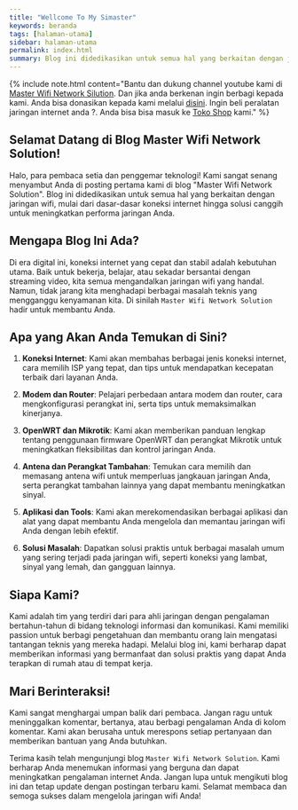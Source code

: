 ```yaml
---
title: "Wellcome To My Simaster"
keywords: beranda
tags: [halaman-utama]
sidebar: halaman-utama
permalink: index.html
summary: Blog ini didedikasikan untuk semua hal yang berkaitan dengan jaringan wifi, mulai dari dasar-dasar koneksi internet hingga solusi canggih untuk meningkatkan performa jaringan Anda.
---
```


{% include note.html content="Bantu dan dukung channel youtube kami di <a href='https://youtube.com/@masterwifinetworksolution?sub_confirmation=1'>Master Wifi Network Silution</a>. Dan jika anda berkenan ingin berbagi kepada kami. Anda bisa donasikan kepada kami melalui <a href='/donate.html'>disini</a>. Ingin beli peralatan jaringan internet anda ?. Anda bisa bisa masuk ke <a href='https://shpe.site/tokobeberkah'>Toko Shop</a> kami." %}

## Selamat Datang di Blog Master Wifi Network Solution!

Halo, para pembaca setia dan penggemar teknologi! Kami sangat senang menyambut Anda di posting pertama kami di blog "Master Wifi Network Solution". Blog ini didedikasikan untuk semua hal yang berkaitan dengan jaringan wifi, mulai dari dasar-dasar koneksi internet hingga solusi canggih untuk meningkatkan performa jaringan Anda.

## Mengapa Blog Ini Ada?

Di era digital ini, koneksi internet yang cepat dan stabil adalah kebutuhan utama. Baik untuk bekerja, belajar, atau sekadar bersantai dengan streaming video, kita semua mengandalkan jaringan wifi yang handal. Namun, tidak jarang kita menghadapi berbagai masalah teknis yang mengganggu kenyamanan kita. Di sinilah `Master Wifi Network Solution` hadir untuk membantu Anda.

## Apa yang Akan Anda Temukan di Sini?

1. **Koneksi Internet**: Kami akan membahas berbagai jenis koneksi internet, cara memilih ISP yang tepat, dan tips untuk mendapatkan kecepatan terbaik dari layanan Anda.

1. **Modem dan Router**: Pelajari perbedaan antara modem dan router, cara mengkonfigurasi perangkat ini, serta tips untuk memaksimalkan kinerjanya.

1. **OpenWRT dan Mikrotik**: Kami akan memberikan panduan lengkap tentang penggunaan firmware OpenWRT dan perangkat Mikrotik untuk meningkatkan fleksibilitas dan kontrol jaringan Anda.

1. **Antena dan Perangkat Tambahan**: Temukan cara memilih dan memasang antena wifi untuk memperluas jangkauan jaringan Anda, serta perangkat tambahan lainnya yang dapat membantu meningkatkan sinyal.

1. **Aplikasi dan Tools**: Kami akan merekomendasikan berbagai aplikasi dan alat yang dapat membantu Anda mengelola dan memantau jaringan wifi Anda dengan lebih efektif.

1. **Solusi Masalah**: Dapatkan solusi praktis untuk berbagai masalah umum yang sering terjadi pada jaringan wifi, seperti koneksi yang lambat, sinyal yang lemah, dan gangguan lainnya.

## Siapa Kami?

Kami adalah tim yang terdiri dari para ahli jaringan dengan pengalaman bertahun-tahun di bidang teknologi informasi dan komunikasi. Kami memiliki passion untuk berbagi pengetahuan dan membantu orang lain mengatasi tantangan teknis yang mereka hadapi. Melalui blog ini, kami berharap dapat memberikan informasi yang bermanfaat dan solusi praktis yang dapat Anda terapkan di rumah atau di tempat kerja.

## Mari Berinteraksi!

Kami sangat menghargai umpan balik dari pembaca. Jangan ragu untuk meninggalkan komentar, bertanya, atau berbagi pengalaman Anda di kolom komentar. Kami akan berusaha untuk merespons setiap pertanyaan dan memberikan bantuan yang Anda butuhkan.

Terima kasih telah mengunjungi blog `Master Wifi Network Solution`. Kami berharap Anda menemukan informasi yang berguna dan dapat meningkatkan pengalaman internet Anda. Jangan lupa untuk mengikuti blog ini dan tetap update dengan postingan terbaru kami. Selamat membaca dan semoga sukses dalam mengelola jaringan wifi Anda!